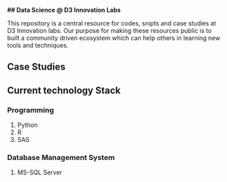 **## Data Science @ D3 Innovation Labs**

This repository is a central resource for codes, snipts and case studies at D3 Innovation labs. Our purpose for making these resources public is to built a community driven ecosystem which can help others in learning new tools and techniques. 

## Case Studies


## Current technology Stack

### Programming
 1. Python
 2. R
 3. SAS

### Database Management System
 1. MS-SQL Server